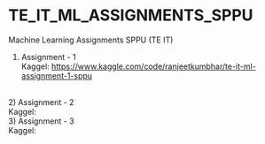 # TE_IT_ML_ASSIGNMENTS_SPPU
Machine Learning Assignments SPPU (TE IT) 

1) Assignment - 1<br>
Kaggel: https://www.kaggle.com/code/ranjeetkumbhar/te-it-ml-assignment-1-sppu<br>
<br>
2) Assignment - 2<br>
Kaggel:<br>
3) Assignment - 3<br>
Kaggel:<br>
